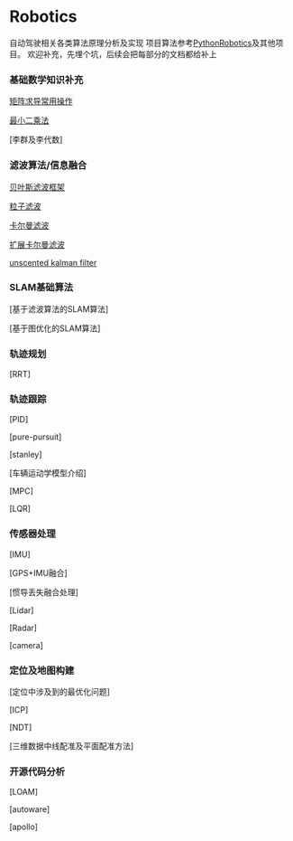 # Robotics
自动驾驶相关各类算法原理分析及实现
项目算法参考[PythonRobotics](https://github.com/AtsushiSakai/PythonRobotics)及其他项目。
欢迎补充，先埋个坑，后续会把每部分的文档都给补上

### 基础数学知识补充

[矩阵求导常用操作](./doc/Matrix.md)

[最小二乘法](./doc/LeastSquare.md)

[李群及李代数]

### 滤波算法/信息融合

[贝叶斯滤波框架](./doc/BayesFilter.md)

[粒子滤波](./doc/particle-filter.md)

[卡尔曼滤波](./doc/Kalman.md)

[扩展卡尔曼滤波](./doc/Nonlinear-kalman.md)

[unscented kalman filter](./doc/Nonlinear-kalman.md)

### SLAM基础算法

[基于滤波算法的SLAM算法]

[基于图优化的SLAM算法]

### 轨迹规划

[RRT]

### 轨迹跟踪

[PID]

[pure-pursuit]

[stanley]

[车辆运动学模型介绍]

[MPC]

[LQR]

### 传感器处理

[IMU]

[GPS+IMU融合]

[惯导丢失融合处理]

[Lidar]

[Radar]

[camera]

### 定位及地图构建

[定位中涉及到的最优化问题]

[ICP]

[NDT]

[三维数据中线配准及平面配准方法]

### 开源代码分析

[LOAM]

[autoware]

[apollo]

